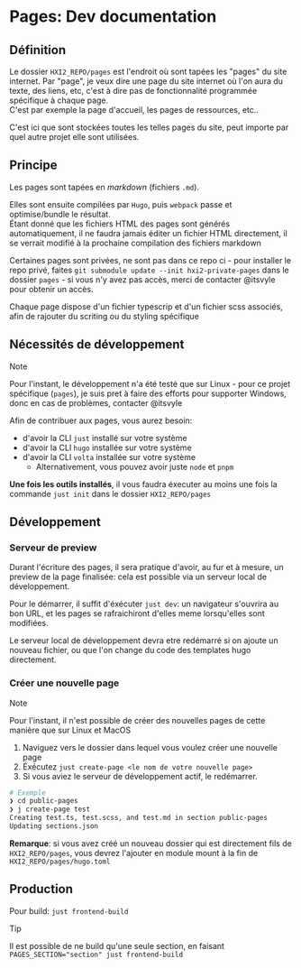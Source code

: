 # Pages: Dev documentation

## Définition

Le dossier `HXI2_REPO/pages` est l'endroit où sont tapées les "pages" du site internet. Par "page", je veux dire une page du site internet où l'on aura du texte, des liens, etc, c'est à dire pas de fonctionnalité programmée spécifique à chaque page.\
C'est par exemple la page d'accueil, les pages de ressources, etc..

C'est ici que sont stockées toutes les telles pages du site, peut importe par quel autre projet elle sont utilisées.

## Principe

Les pages sont tapées en _markdown_ (fichiers `.md`).

Elles sont ensuite compilées par `Hugo`, puis `webpack` passe et optimise/bundle le résultat.\
Étant donné que les fichiers HTML des pages sont générés automatiquement, il ne faudra jamais éditer un fichier HTML directement, il se verrait modifié à la prochaine compilation des fichiers markdown

Certaines pages sont privées, ne sont pas dans ce repo ci - pour installer le repo privé, faites `git submodule update --init hxi2-private-pages` dans le dossier `pages` - si vous n'y avez pas accès, merci de contacter @itsvyle pour obtenir un accès.

Chaque page dispose d'un fichier typescrip et d'un fichier scss associés, afin de rajouter du scriting ou du styling spécifique

## Nécessités de développement

> [!NOTE]
> Pour l'instant, le développement n'a été testé que sur Linux - pour ce projet spécifique (`pages`), je suis pret à faire des efforts pour supporter Windows, donc en cas de problèmes, contacter @itsvyle

Afin de contribuer aux pages, vous aurez besoin:

- d'avoir la CLI `just` installé sur votre système
- d'avoir la CLI `hugo` installée sur votre système
- d'avoir la CLI `volta` installée sur votre système
  - Alternativement, vous pouvez avoir juste `node` et `pnpm`

**Une fois les outils installés**, il vous faudra éxecuter au moins une fois la commande `just init` dans le dossier `HXI2_REPO/pages`

## Développement

### Serveur de preview

Durant l'écriture des pages, il sera pratique d'avoir, au fur et à mesure, un preview de la page finalisée: cela est possible via un serveur local de développement.

Pour le démarrer, il suffit d'éxécuter `just dev`: un navigateur s'ouvrira au bon URL, et les pages se rafraichiront d'elles meme lorsqu'elles sont modifiées.

Le serveur local de développement devra etre redémarré si on ajoute un nouveau fichier, ou que l'on change du code des templates hugo directement.

### Créer une nouvelle page

> [!NOTE]
> Pour l'instant, il n'est possible de créer des nouvelles pages de cette manière que sur Linux et MacOS

1. Naviguez vers le dossier dans lequel vous voulez créer une nouvelle page
2. Éxécutez `just create-page <le nom de votre nouvelle page>`
3. Si vous aviez le serveur de développement actif, le redémarrer.

```bash
# Exemple
❯ cd public-pages
❯ j create-page test
Creating test.ts, test.scss, and test.md in section public-pages
Updating sections.json
```

**Remarque**: si vous avez créé un nouveau dossier qui est directement fils de `HXI2_REPO/pages`, vous devrez l'ajouter en module mount à la fin de `HXI2_REPO/pages/hugo.toml`

## Production

Pour build: `just frontend-build`

> [!TIP]
> Il est possible de ne build qu'une seule section, en faisant `PAGES_SECTION="section" just frontend-build`
